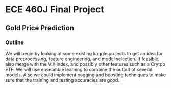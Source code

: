 # ECE 460J Final Project
## Gold Price Prediction
### Outline
We will begin by looking at some existing kaggle projects to get an idea for data preprocessing, feature engineering, and model selection. 
If feasible, also merge with the VIX index, and possibly other features such as a Crytpo ETF.
We will use enseamble learning to combine the output of several models. 
Also we could implement bagging and boosting techniques to make sure that the training and testing accuracies are good.